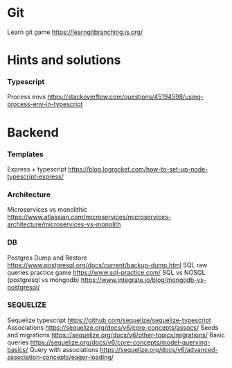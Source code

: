 # Git

Learn git game https://learngitbranching.js.org/

# Hints and solutions

### Typescript

Process envs https://stackoverflow.com/questions/45194598/using-process-env-in-typescript

# Backend

### Templates

Express + typescript https://blog.logrocket.com/how-to-set-up-node-typescript-express/

### Architecture

Microservices vs monolithic https://www.atlassian.com/microservices/microservices-architecture/microservices-vs-monolith

### DB

Postgres Dump and Restore https://www.postgresql.org/docs/current/backup-dump.html
SQL raw queries practice game https://www.sql-practice.com/
SQL vs NOSQL (postgresql vs mongodb) https://www.integrate.io/blog/mongodb-vs-postgresql/

### SEQUELIZE

Sequelize typescript https://github.com/sequelize/sequelize-typescript
Associations https://sequelize.org/docs/v6/core-concepts/assocs/
Seeds and migrations https://sequelize.org/docs/v6/other-topics/migrations/
Basic queries https://sequelize.org/docs/v6/core-concepts/model-querying-basics/
Query with associations https://sequelize.org/docs/v6/advanced-association-concepts/eager-loading/
